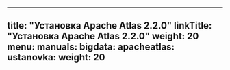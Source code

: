 
---
title: "Установка Apache Atlas 2.2.0"
linkTitle: "Установка Apache Atlas 2.2.0"
weight: 20
menu:
  manuals:
    bigdata:
      apacheatlas:
        ustanovka:
          weight: 20
---
